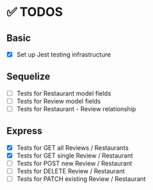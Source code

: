 # ✅ TODOS

## Basic

- [x] Set up Jest testing infrastructure

## Sequelize

- [ ] Tests for Restaurant model fields
- [ ] Tests for Review model fields
- [ ] Tests for Restaurant - Review relationship

## Express

- [x] Tests for GET all Reviews / Restaurants
- [x] Tests for GET single Review / Restaurant
- [ ] Tests for POST new Review / Restaurant
- [ ] Tests for DELETE Review / Restaurant
- [ ] Tests for PATCH existing Review / Restaurant
